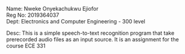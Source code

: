 Name: Nweke Onyekachukwu Ejiofor <br>
Reg No: 2019364037 <br>
Dept: Electronics and Computer Engineering - 300 level <br>

Desc: This is a simple speech-to-text recognition program that take prerecorded audio files as an input source.
It is an assignment for the course ECE 331
